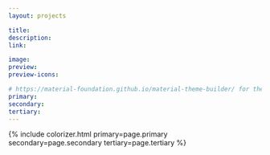 ```yaml
---
layout: projects

title: 
description: 
link: 

image: 
preview: 
preview-icons: 

# https://material-foundation.github.io/material-theme-builder/ for the palette, just pass the relevant img!
primary: 
secondary: 
tertiary: 
---
```


{% include colorizer.html primary=page.primary secondary=page.secondary tertiary=page.tertiary %}
